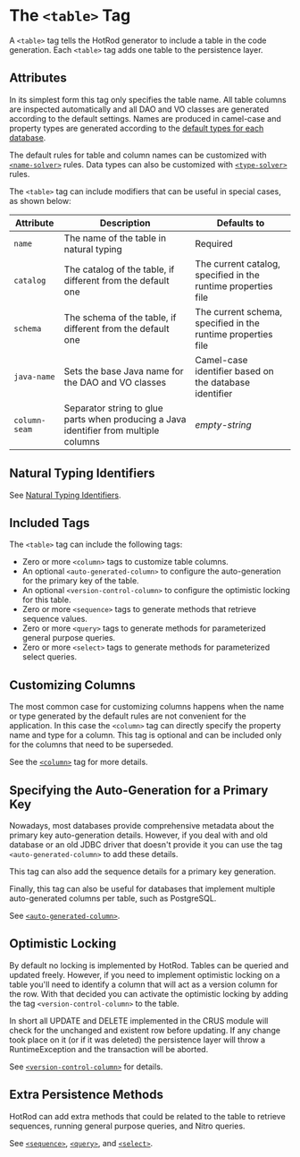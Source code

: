 # The `<table>` Tag

A `<table>` tag tells the HotRod generator to include a table in the code generation. Each `<table>` tag adds one table
to the persistence layer.

## Attributes

In its simplest form this tag only specifies the table name. All table columns are inspected automatically and all DAO and VO
classes are generated according to the default settings. Names are produced in camel-case and property types are generated
according to the [default types for each database](../supported-databases.md).

The default rules for table and column names can be customized with [`<name-solver>`](./name-solver.md) rules. Data types
can also be customized with [`<type-solver>`](./type-solver.md) rules.

The `<table>` tag can include modifiers that can be useful in special cases, as shown below:

| Attribute | Description | Defaults to |
| --- | --- | --- |
| `name` | The name of the table in natural typing | Required |
| `catalog` | The catalog of the table, if different from the default one | The current catalog, specified in the runtime properties file |
| `schema` | The schema of the table, if different from the default one | The current schema, specified in the runtime properties file |
| `java-name` | Sets the base Java name for the DAO and VO classes | Camel-case identifier based on the database identifier |
| `column-seam` | Separator string to glue parts when producing a Java identifier from multiple columns | *empty-string* |

## Natural Typing Identifiers

See [Natural Typing Identifiers](../natural-typing-identifiers.md).

## Included Tags

The `<table>` tag can include the following tags:
- Zero or more `<column>` tags to customize table columns.
- An optional `<auto-generated-column>` to configure the auto-generation for the primary key of the table.
- An optional `<version-control-column>` to configure the optimistic locking for this table.
- Zero or more `<sequence>` tags to generate methods that retrieve sequence values.
- Zero or more `<query>` tags to generate methods for parameterized general purpose queries.
- Zero or more `<select>` tags to generate methods for parameterized select queries.


## Customizing Columns

The most common case for customizing columns happens when the name or type generated by the default rules are not convenient for the application. 
In this case the `<column>` tag can directly specify the property name and type for a column. This tag is optional and can be included
only for the columns that need to be superseded.

See the [`<column>`](./column.md) tag for more details.


## Specifying the Auto-Generation for a Primary Key

Nowadays, most databases provide comprehensive metadata about the primary key auto-generation details. However, if you deal with
and old database or an old JDBC driver that doesn't provide it you can use the tag `<auto-generated-column>` to add these details.

This tag can also add the sequence details for a primary key generation.

Finally, this tag can also be useful for databases that implement multiple auto-generated columns per table, such as PostgreSQL.

See [`<auto-generated-column>`](auto-generated-column.md).


## Optimistic Locking

By default no locking is implemented by HotRod. Tables can be queried and updated freely. However, if you need to implement optimistic
locking on a table you'll need to identify a column that will act as a version column for the row. With that decided you can activate
the optimistic locking by adding the tag `<version-control-column>` to the table. 

In short all UPDATE and DELETE implemented in the CRUS module will check for the unchanged and existent row before updating. If any change
took place on it (or if it was deleted) the persistence layer will throw a RuntimeException and the transaction will be aborted.

See [`<version-control-column>`](version-control-column.md) for details.


## Extra Persistence Methods

HotRod can add extra methods that could be related to the table to retrieve sequences, running general purpose queries, and Nitro queries.

See [`<sequence>`](sequence.md), [`<query>`](query.md), and [`<select>`](select.md).








